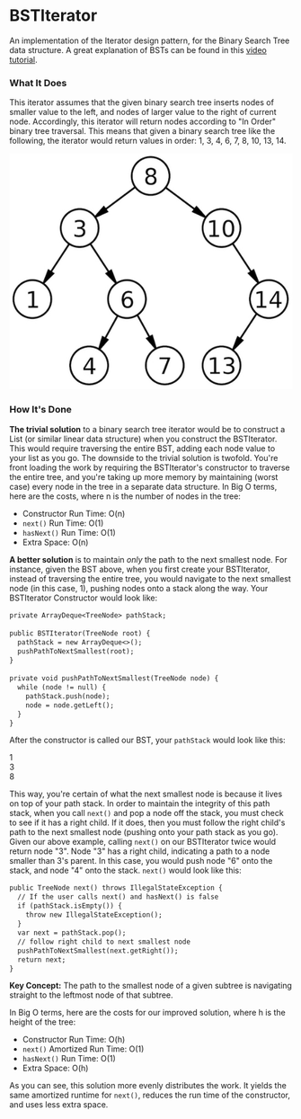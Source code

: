# BSTIterator

An implementation of the Iterator design pattern, for the Binary Search Tree data structure. A great
explanation of BSTs can be found in this
[video tutorial](https://www.youtube.com/watch?v=i_Q0v_Ct5lY).

### What It Does

This iterator assumes that the given binary search tree inserts nodes of smaller
value to the left, and nodes of larger value to the right of current node. Accordingly,
this iterator will return nodes according to "In Order" binary tree traversal.
This means that given a binary search tree like the following, the iterator would
return values in order: 1, 3, 4, 6, 7, 8, 10, 13, 14.

![BST](../../../../../../../etc/bst.jpg "Binary Search Tree")

### How It's Done

**The trivial solution** to a binary search tree iterator would be to construct a List (or similar
linear data structure) when you construct the BSTIterator. This would require traversing the entire
BST, adding each node value to your list as you go. The downside to the trivial solution is twofold.
You're front loading the work by requiring the BSTIterator's constructor to traverse the entire tree,
and you're taking up more memory by maintaining (worst case) every node in the tree in a separate
data structure. In Big O terms, here are the costs, where n is the number of nodes in the tree:
* Constructor Run Time: O(n)
* `next()` Run Time: O(1)
* `hasNext()` Run Time: O(1)
* Extra Space: O(n)

**A better solution** is to maintain _only_ the path to the next smallest node. For instance, given
the BST above, when you first create your BSTIterator, instead of traversing the entire tree, you
would navigate to the next smallest node (in this case, 1), pushing nodes onto a stack along the way.
Your BSTIterator Constructor would look like:
```
private ArrayDeque<TreeNode> pathStack;

public BSTIterator(TreeNode root) {
  pathStack = new ArrayDeque<>();
  pushPathToNextSmallest(root);
}

private void pushPathToNextSmallest(TreeNode node) {
  while (node != null) {
    pathStack.push(node);
    node = node.getLeft();
  }
}
```

After the constructor is called our BST, your `pathStack` would look like this:

1\
3\
8

This way, you're certain of what the next smallest node is because it lives on top of your path
stack. In order to maintain the integrity of this path stack, when you call `next()` and pop a
node off the stack, you must check to see if it has a right child. If it does, then you must follow the right
child's path to the next smallest node (pushing onto your path stack as you go). Given our above example,
calling `next()` on our BSTIterator twice would return node "3". Node "3" has a right child, indicating
a path to a node smaller than 3's parent. In this case, you would push node "6" onto the stack,
and node "4" onto the stack. `next()` would look like this:

```
public TreeNode next() throws IllegalStateException {
  // If the user calls next() and hasNext() is false
  if (pathStack.isEmpty()) {
    throw new IllegalStateException();
  }
  var next = pathStack.pop();
  // follow right child to next smallest node
  pushPathToNextSmallest(next.getRight());
  return next;
}
```

**Key Concept:** The path to the smallest node of a given subtree is navigating straight to the
leftmost node of that subtree.

In Big O terms, here are the costs for our improved solution, where h is the height of the tree:
* Constructor Run Time: O(h)
* `next()` Amortized Run Time: O(1)
* `hasNext()` Run Time: O(1)
* Extra Space: O(h)

As you can see, this solution more evenly distributes the work. It yields the same amortized
runtime for `next()`, reduces the run time of the constructor, and uses less extra space.
